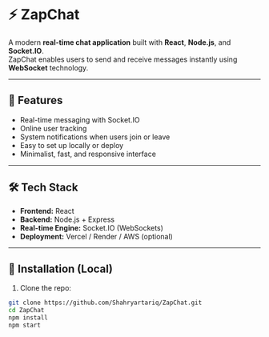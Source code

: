# ⚡ ZapChat

A modern **real-time chat application** built with **React**, **Node.js**, and **Socket.IO**.  
ZapChat enables users to send and receive messages instantly using **WebSocket** technology.

---

## 🚀 Features
- Real-time messaging with Socket.IO
- Online user tracking
- System notifications when users join or leave
- Easy to set up locally or deploy
- Minimalist, fast, and responsive interface

---

## 🛠️ Tech Stack
- **Frontend:** React  
- **Backend:** Node.js + Express  
- **Real-time Engine:** Socket.IO (WebSockets)  
- **Deployment:** Vercel / Render / AWS (optional)

---

## 🎯 Installation (Local)
1. Clone the repo:
```bash
git clone https://github.com/Shahryartariq/ZapChat.git
cd ZapChat
npm install
npm start
